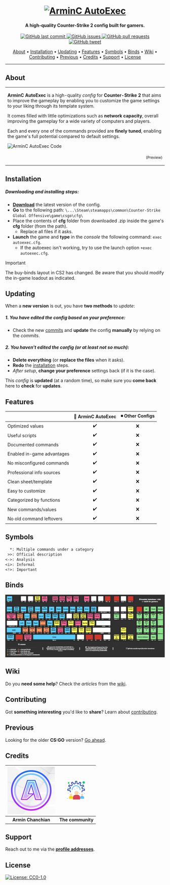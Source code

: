 <h1 align="center">
  <br>
  <a href="https://github.com/ArmynC/ArminC-AutoExec/archive/master.zip"><img src="https://raw.githubusercontent.com/ArmynC/ArminC-AutoExec/master/arminc_autoexec.svg" alt="ArminC AutoExec"></a>
</h1>

<h4 align="center">A high-quality Counter-Strike 2 config built for gamers.</h4>

<p align="center">
    <a href="https://github.com/ArmynC/ArminC-AutoExec/commits/master">
    <img src="https://img.shields.io/github/last-commit/ArmynC/ArminC-AutoExec.svg?style=flat-square&logo=github&logoColor=white"
         alt="GitHub last commit">
    <a href="https://github.com/ArmynC/ArminC-AutoExec/issues">
    <img src="https://img.shields.io/github/issues-raw/ArmynC/ArminC-AutoExec.svg?style=flat-square&logo=github&logoColor=white"
         alt="GitHub issues">
    <a href="https://github.com/ArmynC/ArminC-AutoExec/pulls">
    <img src="https://img.shields.io/github/issues-pr-raw/ArmynC/ArminC-AutoExec.svg?style=flat-square&logo=github&logoColor=white"
         alt="GitHub pull requests">
    <a href="https://twitter.com/intent/tweet?text=Try this Counter-Strike 2 autoexec:&url=https%3A%2F%2Fgithub.com%2FArmynC%2FArminC-AutoExec">
    <img src="https://img.shields.io/twitter/url/https/github.com/ArmynC/ArminC-AutoExec.svg?style=flat-square&logo=twitter"
         alt="GitHub tweet">
</p>
      
<p align="center">
  <a href="#about">About</a> •
  <a href="#installation">Installation</a> •
  <a href="#updating">Updating</a> •
  <a href="#features">Features</a> •
  <a href="#symbols">Symbols</a> •
  <a href="#binds">Binds</a> •
  <a href="#wiki">Wiki</a> •
  <a href="#contributing">Contributing</a> •
  <a href="#previous">Previous</a> •
  <a href="#credits">Credits</a> •
  <a href="#support">Support</a> •
  <a href="#license">License</a>
</p>

---

## About

<table>
<tr>
<td>
  
**ArminC AutoExec** is a high-quality _config_ for **Counter-Strike 2** that aims to improve the gameplay by enabling you to customize the game settings to your liking through its template system.

It comes filled with little optimizations such as **network capacity**, overall improving the gameplay for a wide variety of computers and players.

Each and every one of the commands provided are **finely tuned**, enabling the game's full potential compared to default settings.

![ArminC AutoExec Code](https://raw.githubusercontent.com/ArmynC/ArminC-AutoExec/master/arminc_autoexec_code.png)
<p align="right">
<sub>(Preview)</sub>
</p>

</td>
</tr>
</table>

## Installation

##### Downloading and installing steps:
* **[Download](https://github.com/ArmynC/ArminC-AutoExec/archive/master.zip)** the latest version of the config.
* **Go** to the following path: `\...\Steam\steamapps\common\Counter-Strike Global Offensive\game\csgo\cfg\`
* Place the contents of **cfg** folder from downloaded .zip inside the game's **cfg** folder (from the path).
  * Replace all files if it asks.
* **Launch** the game and **type** in the _console_ the following command: `exec autoexec.cfg`.
  * If the autoexec isn't working, try to use the launch option `+exec autoexec.cfg`.

> [!IMPORTANT]  
> The buy-binds layout in CS2 has changed. Be aware that you should modify the in-game loadout as indicated.

## Updating

When a **new version** is out, you have **two methods** to _update_:

##### 1. You have edited the config based on your preference:
* Check the new [commits](https://github.com/ArmynC/ArminC-AutoExec/commits/master) and **update** the config **manually** by relying on the _commits_.

##### 2. You haven't edited the config (or at least not so much):
* **Delete everything** (or **replace the files** when it asks).
* **Redo** the [installation](https://github.com/ArmynC/ArminC-AutoExec#installation) steps.
* _After setup_, **change your preference** settings back (if it is the case).

This _config_ is **updated** (at a random time), so make sure you **come back** here to **check** for **updates**.

## Features

|                            | 🔰 ArminC AutoExec  | ◾ Other Configs |
| -------------------------- | :-----------------: | :---------------: |
| Optimized values           |         ✔️         |        ❌        |
| Useful scripts             |         ✔️         |        ❌        |
| Documented commands        |         ✔️         |        ❌        |
| Enabled in-game advantages |         ✔️         |        ❌        |
| No misconfigured commands  |         ✔️         |        ❌        |
| Professional info sources  |         ✔️         |        ❌        |
| Clean sheet/template       |         ✔️         |        ❌        |
| Easy to customize          |         ✔️         |        ❌        |
| Categorized by functions   |         ✔️         |        ❌        |
| New commands/values        |         ✔️         |        ❌        |
| No old command leftovers   |         ✔️         |        ❌        |

## Symbols

      *: Multiple commands under a category
     >>: Official description
	<->: Analysis
    <i>: Informal
    <!>: Important

## Binds
![ArminC AutoExec Binds](https://raw.githubusercontent.com/ArmynC/ArminC-AutoExec/master/arminc_autoexec_binds.png)

## Wiki

Do you **need some help**? Check the _articles_ from the [wiki](https://github.com/ArmynC/ArminC-AutoExec/wiki/).

## Contributing

Got **something interesting** you'd like to **share**? Learn about [contributing](https://github.com/ArmynC/ArminC-AutoExec/blob/master/.github/CONTRIBUTING.md).
        
## Previous

Looking for the older **CS:GO** version? [Go ahead](https://github.com/ArmynC/ArminC-CSGO-AutoExec).

## Credits

| [![ArminC](https://raw.githubusercontent.com/ArmynC/ArminC-Resources/main/images/a_small.png)](https://github.com/ArmynC) | ![Community](https://raw.githubusercontent.com/ArmynC/ArminC-Resources/main/images/community.png)		|
|:------------------------------------------------------------------------------------------------------------------------:	|:----------------------------------------------------------------------------------------------------:	|
|                                                    **Armin Chanchian**                                                    |                                           **The community**                                           |

## Support

Reach out to me via the **[profile addresses](https://github.com/ArmynC)**.

## License

[![License: CC0-1.0](https://img.shields.io/badge/License-CC0%201.0-lightgrey.svg)](https://tldrlegal.com/license/creative-commons-cc0-1.0-universal)